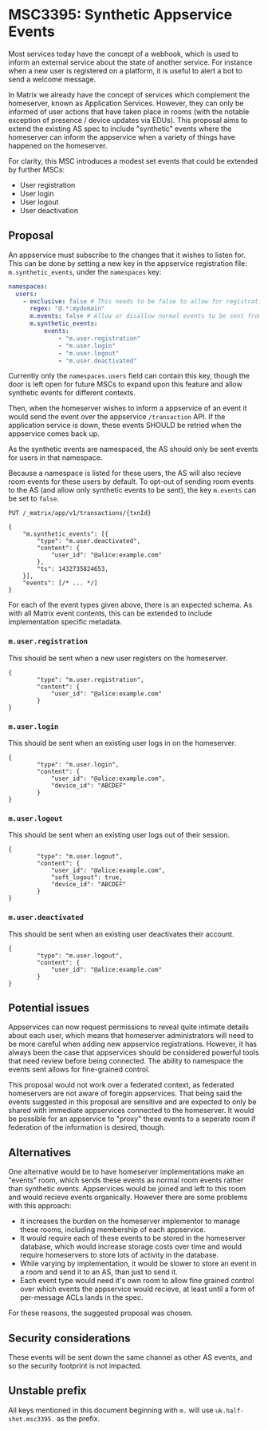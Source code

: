 # MSC3395: Synthetic Appservice Events

Most services today have the concept of a webhook, which is used to inform an external service about
the state of another service. For instance when a new user is registered on a platform, it is useful
to alert a bot to send a welcome message.

In Matrix we already have the concept of services which complement the homeserver, known as Application
Services. However, they can only be informed of user actions that have taken place in rooms (with
the notable exception of presence / device updates via EDUs). This proposal aims to extend the existing
AS spec to include "synthetic" events where the homeserver can inform the appservice when a variety of
things have happened on the homeserver.

For clarity, this MSC introduces a modest set events that could be extended by further MSCs:

- User registration
- User login
- User logout
- User deactivation

## Proposal

An appservice must subscribe to the changes that it wishes to listen for. This can be done by setting a new
key in the appservice registration file: `m.synthetic_events`, under the `namespaces` key:

```yaml
namespaces:
  users:
    - exclusive: false # This needs to be false to allow for registrations
      regex: "@.*:mydomain"
      m.events: false # Allow or disallow normal events to be sent from this namespace.
      m.synthetic_events:
          events:
              - "m.user.registration"
              - "m.user.login"
              - "m.user.logout"
              - "m.user.deactivated"
```

Currently only the `namespaces.users` field can contain this key, though the door is left open for
future MSCs to expand upon this feature and allow synthetic events for different contexts.

Then, when the homeserver wishes to inform a appservice of an event it would send the event over the
appservice `/transaction` API. If the application service is down, these events SHOULD be retried when
the appservice comes back up.

As the synthetic events are namespaced, the AS should only be sent events for users in that namespace.

Because a namespace is listed for these users, the AS will also recieve room events for these users by default. To opt-out
of sending room events to the AS (and allow only synthetic events to be sent), the key `m.events` can be set to `false`.

```
PUT /_matrix/app/v1/transactions/{txnId}
```

```json5
{
    "m.synthetic_events": [{
        "type": "m.user.deactivated",
        "content": {
            "user_id": "@alice:example.com"
        },
        "ts": 1432735824653,
    }],
    "events": [/* ... */]
}
```

For each of the event types given above, there is an expected schema. As with all Matrix
event contents, this can be extended to include implementation specific metadata.

### `m.user.registration`

This should be sent when a new user registers on the homeserver.

```json5
{
        "type": "m.user.registration",
        "content": {
            "user_id": "@alice:example.com"
        }
}
```

### `m.user.login`

This should be sent when an existing user logs in on the homeserver.

```json5
{
        "type": "m.user.login",
        "content": {
            "user_id": "@alice:example.com",
            "device_id": "ABCDEF"
        }
}
```

### `m.user.logout`

This should be sent when an existing user logs out of their session.

```json5
{
        "type": "m.user.logout",
        "content": {
            "user_id": "@alice:example.com",
            "soft_logout": true,
            "device_id": "ABCDEF"
        }
}
```

### `m.user.deactivated`

This should be sent when an existing user deactivates their account.

```json5
{
        "type": "m.user.logout",
        "content": {
            "user_id": "@alice:example.com"
        }
}
```

## Potential issues

Appservices can now request permissions to reveal quite intimate details about each user, which means that homeserver
administrators will need to be more careful when adding new appservice registrations. However, it has always been the
case that appservices should be considered powerful tools that need review before being connected. The ability to 
namespace the events sent allows for fine-grained control.

This proposal would not work over a federated context, as federated homeservers are not aware of foregin appservices.
That being said the events suggested in this proposal are sensitive and are expected to only be shared with immediate
appservices connected to the homeserver. It would be possible for an appservice to "proxy" these events to a seperate room
if federation of the information is desired, though.

## Alternatives

One alternative would be to have homeserver implementations make an "events" room, which sends these events
as normal room events rather than synthetic events. Appservices would be joined and left to this room and would 
recieve events organically. However there are some problems with this approach:

- It increases the burden on the homeserver implementor to manage these rooms, including membership of 
  each appservice.
- It would require each of these events to be stored in the homeserver database, which would increase storage 
  costs over time and would require homeservers to store lots of activity in the database.
- While varying by implementation, it would be slower to store an event in a room and send it to an AS, than
  just to send it.
- Each event type would need it's own room to allow fine grained control over which events the appservice would
  recieve, at least until a form of per-message ACLs lands in the spec. 

For these reasons, the suggested proposal was chosen.

## Security considerations

These events will be sent down the same channel as other AS events, and so the security footprint
is not impacted.

## Unstable prefix

All keys mentioned in this document beginning with `m.` will use `uk.half-shot.msc3395.` as the prefix.

